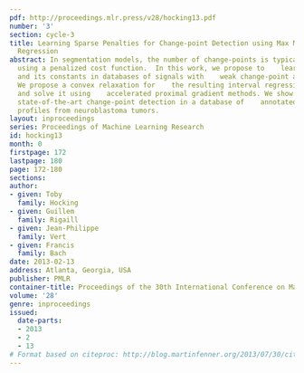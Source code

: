 ```yaml
---
pdf: http://proceedings.mlr.press/v28/hocking13.pdf
number: '3'
section: cycle-3
title: Learning Sparse Penalties for Change-point Detection using Max Margin Interval
  Regression
abstract: In segmentation models, the number of change-points is typically    chosen
  using a penalized cost function.  In this work, we propose to    learn the penalty
  and its constants in databases of signals with    weak change-point annotations.
  We propose a convex relaxation for    the resulting interval regression problem,
  and solve it using    accelerated proximal gradient methods. We show that this method    achieves
  state-of-the-art change-point detection in a database of    annotated DNA copy number
  profiles from neuroblastoma tumors.
layout: inproceedings
series: Proceedings of Machine Learning Research
id: hocking13
month: 0
firstpage: 172
lastpage: 180
page: 172-180
sections: 
author:
- given: Toby
  family: Hocking
- given: Guillem
  family: Rigaill
- given: Jean-Philippe
  family: Vert
- given: Francis
  family: Bach
date: 2013-02-13
address: Atlanta, Georgia, USA
publisher: PMLR
container-title: Proceedings of the 30th International Conference on Machine Learning
volume: '28'
genre: inproceedings
issued:
  date-parts:
  - 2013
  - 2
  - 13
# Format based on citeproc: http://blog.martinfenner.org/2013/07/30/citeproc-yaml-for-bibliographies/
---
```

